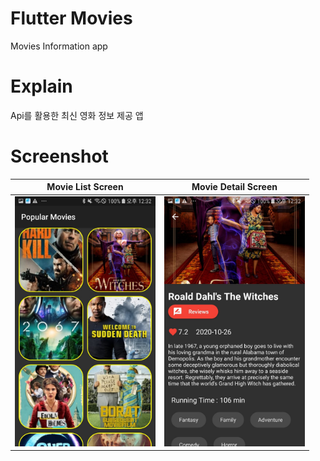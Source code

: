 # Flutter Movies

Movies Information app

# Explain

Api를 활용한 최신 영화 정보 제공 앱

# Screenshot

| Movie List Screen | Movie Detail Screen |
| ------------------ | ------------------ |
| <img src="./screenshots/movie_list.jpg" height="400" alt="Screenshot"/>  | <img src="./screenshots/movie_detail.jpg" height="400" alt="Screenshot"/>  |
